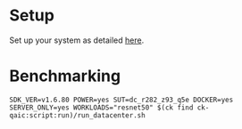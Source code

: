 # Setup
Set up your system as detailed [here](https://github.com/krai/ck-qaic/blob/main/script/setup.docker/README.md).

# Benchmarking
```
SDK_VER=v1.6.80 POWER=yes SUT=dc_r282_z93_q5e DOCKER=yes SERVER_ONLY=yes WORKLOADS="resnet50" $(ck find ck-qaic:script:run)/run_datacenter.sh
```
